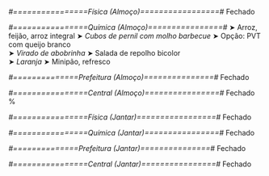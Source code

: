 
*#================Física (Almoço)=================#*
Fechado

*#================Química (Almoço)================#*
➤ Arroz, feijão, arroz integral
➤ *Cubos de pernil com molho barbecue*
➤ Opção: PVT com queijo branco  
➤ *Virado de abobrinha*
➤ Salada de repolho bicolor    
➤ *Laranja*
➤ Minipão, refresco

*#==============Prefeitura (Almoço)===============#*
Fechado

*#================Central (Almoço)================#*
Fechado
%

*#================Física (Jantar)=================#*
Fechado

*#================Química (Jantar)================#*
Fechado

*#==============Prefeitura (Jantar)===============#*
Fechado

*#================Central (Jantar)================#*
Fechado
